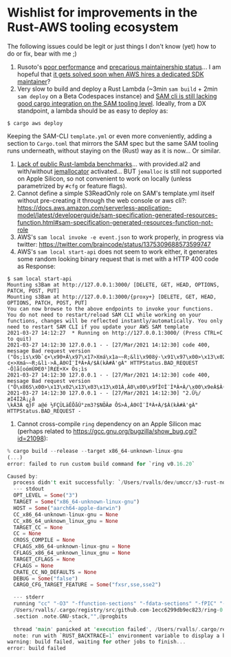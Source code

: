 # Wishlist for improvements in the Rust-AWS tooling ecosystem

The following issues could be legit or just things I don't know (yet) how to do or fix, bear with me ;)

1. Rusoto's [poor performance](https://twitter.com/braincode/status/1375329288732307457) and [precarious maintainership status](https://github.com/rusoto/rusoto/issues/1651)... I am hopeful that [it gets solved soon when AWS hires a dedicated SDK maintainer](https://twitter.com/braincode/status/1371648129154490368)?
1. Very slow to build and deploy a Rust Lambda (~3min `sam build` + 2min `sam deploy` on a Beta Codespaces instance) and [SAM cli is still lacking good cargo integration on the SAM tooling level](https://twitter.com/braincode/status/1371660403785142273). Ideally, from a DX standpoint, a lambda should be as easy to deploy as:
```
$ cargo aws deploy
```
Keeping the SAM-CLI `template.yml` or even more conveniently, adding a section to `Cargo.toml` that mirrors the SAM spec but the same SAM tooling runs underneath, without staying on the (Rust) way as it is now...  Or similar.
1. [Lack of public Rust-lambda benchmarks](https://twitter.com/robertohuertasm/status/1368991014606757891)... with provided.al2 and with/without [jemallocator](https://lib.rs/crates/jemallocator) activated... BUT `jemalloc` is still not supported on Apple Silicon, so not convenient to work on locally (unless parametrized by `#cfg` or feature flags).
1. Cannot define a simple S3ReadOnly role on SAM's template.yml itself without pre-creating it through the web console or aws cli?: https://docs.aws.amazon.com/serverless-application-model/latest/developerguide/sam-specification-generated-resources-function.html#sam-specification-generated-resources-function-not-role 
1. AWS's `sam local invoke -e event.json` to work properly, in progress via twitter: https://twitter.com/braincode/status/1375309688573599747
1. AWS's `sam local start-api` does not seem to work either, it generates some random looking binary request that is met with a HTTP 400 code as Response:
```
$ sam local start-api
Mounting s3Bam at http://127.0.0.1:3000/ [DELETE, GET, HEAD, OPTIONS, PATCH, POST, PUT]
Mounting s3Bam at http://127.0.0.1:3000/{proxy+} [DELETE, GET, HEAD, OPTIONS, PATCH, POST, PUT]
You can now browse to the above endpoints to invoke your functions. You do not need to restart/reload SAM CLI while working on your functions, changes will be reflected instantly/automatically. You only need to restart SAM CLI if you update your AWS SAM template
2021-03-27 14:12:27  * Running on http://127.0.0.1:3000/ (Press CTRL+C to quit)
2021-03-27 14:12:30 127.0.0.1 - - [27/Mar/2021 14:12:30] code 400, message Bad request version ("Ös;ìs\x9b`¢×\x90+Á\x97\x17>Xmá\x1a~~R;&lì\x908ý·\x91\x97\x00>\x13\x02\x13\x03\x13\x01À,À0\x00\x9fÌ©Ì¨ÌªÀ+À/\x00\x9eÀ$À(\x00kÀ#À'\x00gÀ")
¢×>Xmá~~R;&lì·>À,À0©Ì¨ÌªÀ+À/$À(kÀ#À'gÀ" HTTPStatus.BAD_REQUEST -Õ]å[oómÚÞE0¹]R£E+X× Ös;ìs
2021-03-27 14:12:30 127.0.0.1 - - [27/Mar/2021 14:12:30] code 400, message Bad request version ("Ô\x86S\x00>\x13\x02\x13\x03\x13\x01À,À0\x00\x9fÌ©Ì¨ÌªÀ+À/\x00\x9eÀ$À(\x00kÀ#À'\x00gÀ")
2021-03-27 14:12:30 127.0.0.1 - - [27/Mar/2021 14:12:30] "2.Û¼/æI4Í2À¡¿â
\kÁ3Á q}F a@é ½FÇÙLäÊÕåÚ°zm3?$NÖÂø ÔS>À,À0©Ì¨ÌªÀ+À/$À(kÀ#À'gÀ" HTTPStatus.BAD_REQUEST -
```
1. Cannot cross-compile `ring` dependency on an Apple Silicon mac (perhaps related to https://gcc.gnu.org/bugzilla/show_bug.cgi?id=21098):

```rust
% cargo build --release --target x86_64-unknown-linux-gnu
(...)
error: failed to run custom build command for `ring v0.16.20`

Caused by:
  process didn't exit successfully: `/Users/rvalls/dev/umccr/s3-rust-noodles-bam/target/release/build/ring-409950ed8e3b17f6/build-script-build` (exit code: 101)
  --- stdout
  OPT_LEVEL = Some("3")
  TARGET = Some("x86_64-unknown-linux-gnu")
  HOST = Some("aarch64-apple-darwin")
  CC_x86_64-unknown-linux-gnu = None
  CC_x86_64_unknown_linux_gnu = None
  TARGET_CC = None
  CC = None
  CROSS_COMPILE = None
  CFLAGS_x86_64-unknown-linux-gnu = None
  CFLAGS_x86_64_unknown_linux_gnu = None
  TARGET_CFLAGS = None
  CFLAGS = None
  CRATE_CC_NO_DEFAULTS = None
  DEBUG = Some("false")
  CARGO_CFG_TARGET_FEATURE = Some("fxsr,sse,sse2")

  --- stderr
  running "cc" "-O3" "-ffunction-sections" "-fdata-sections" "-fPIC" "-m64" "-I" "include" "-Wall" "-Wextra" "-pedantic" "-pedantic-errors" "-Wall" "-Wextra" "-Wcast-align" "-Wcast-qual" "-Wconversion" "-Wenum-compare" "-Wfloat-equal" "-Wformat=2" "-Winline" "-Winvalid-pch" "-Wmissing-field-initializers" "-Wmissing-include-dirs" "-Wredundant-decls" "-Wshadow" "-Wsign-compare" "-Wsign-conversion" "-Wundef" "-Wuninitialized" "-Wwrite-strings" "-fno-strict-aliasing" "-fvisibility=hidden" "-fstack-protector" "-g3" "-DNDEBUG" "-c" "-o/Users/rvalls/dev/umccr/s3-rust-noodles-bam/target/x86_64-unknown-linux-gnu/release/build/ring-7d583ca99ada65cc/out/aesni-x86_64-elf.o" "/Users/rvalls/.cargo/registry/src/github.com-1ecc6299db9ec823/ring-0.16.20/pregenerated/aesni-x86_64-elf.S"
  /Users/rvalls/.cargo/registry/src/github.com-1ecc6299db9ec823/ring-0.16.20/pregenerated/aesni-x86_64-elf.S:1181:19: error: unexpected token in '.section' directive
  .section .note.GNU-stack,"",@progbits
                    ^
  thread 'main' panicked at 'execution failed', /Users/rvalls/.cargo/registry/src/github.com-1ecc6299db9ec823/ring-0.16.20/build.rs:656:9
  note: run with `RUST_BACKTRACE=1` environment variable to display a backtrace
warning: build failed, waiting for other jobs to finish...
error: build failed
```